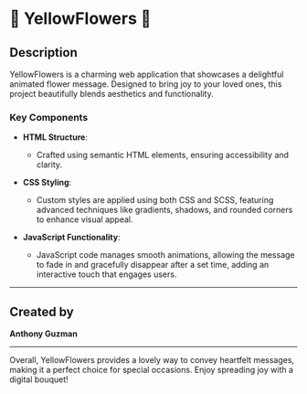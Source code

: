 # 🌼 YellowFlowers 🌼

## Description

YellowFlowers is a charming web application that showcases a delightful animated flower message. Designed to bring joy to your loved ones, this project beautifully blends aesthetics and functionality.

### Key Components

- **HTML Structure**: 
  - Crafted using semantic HTML elements, ensuring accessibility and clarity.

- **CSS Styling**: 
  - Custom styles are applied using both CSS and SCSS, featuring advanced techniques like gradients, shadows, and rounded corners to enhance visual appeal.

- **JavaScript Functionality**: 
  - JavaScript code manages smooth animations, allowing the message to fade in and gracefully disappear after a set time, adding an interactive touch that engages users.

---

## Created by
**Anthony Guzman**

---

Overall, YellowFlowers provides a lovely way to convey heartfelt messages, making it a perfect choice for special occasions. Enjoy spreading joy with a digital bouquet!
